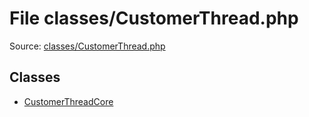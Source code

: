 File classes/CustomerThread.php
=========
Source: [classes/CustomerThread.php](https://github.com/PrestaShop/PrestaShop/blob/1.6.1.1/classes/CustomerThread.php)


Classes
-------

* [CustomerThreadCore](class.CustomerThreadCore)

